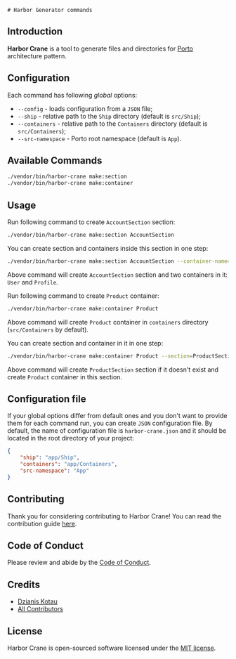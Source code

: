     # Harbor Generator commands

## Introduction

**Harbor Crane** is a tool to generate files and directories for [Porto][1] architecture pattern.

## Configuration

Each command has following _global_ options:
- `--config` - loads configuration from a `JSON` file;
- `--ship` - relative path to the `Ship` directory (default is `src/Ship`);
- `--containers` - relative path to the `Containers` directory (default is `src/Containers`);
- `--src-namespace` - Porto root namespace (default is `App`).

## Available Commands

```bash
./vendor/bin/harbor-crane make:section
./vendor/bin/harbor-crane make:container
```

## Usage
Run following command to create `AccountSection` section:

```bash
./vendor/bin/harbor-crane make:section AccountSection
```

You can create section and containers inside this section in one step:

```bash
./vendor/bin/harbor-crane make:section AccountSection --container-name=User --container-name=Profile
```

Above command will create `AccountSection` section and two containers in it: `User` and `Profile`.

Run following command to create `Product` container:

```bash
./vendor/bin/harbor-crane make:container Product
```

Above command will create `Product` container in `containers` directory (`src/Containers` by default).

You can create section and container in it in one step:

```bash
./vendor/bin/harbor-crane make:container Product --section=ProductSection
```

Above command will create `ProductSection` section if it doesn't exist and create `Product` container in this section.

## Configuration file
If your global options differ from default ones and you don't want to provide them for each command run, you can
create `JSON` configuration file. By default, the name of configuration file is `harbor-crane.json` and 
it should be located in the root directory of your project:

```json
{
    "ship": "app/Ship",
    "containers": "app/Containers",
    "src-namespace": "App"
}
```

## Contributing
Thank you for considering contributing to Harbor Crane! You can read the contribution guide [here][2].

## Code of Conduct
Please review and abide by the [Code of Conduct][3].

## Credits

- [Dzianis Kotau][4]
- [All Contributors][5]

## License
Harbor Crane is open-sourced software licensed under the [MIT license][6].

[1]: https://github.com/Mahmoudz/Porto
[2]: CONTRIBUTING.md
[3]: CODE_OF_CONDUCT.md
[4]: https://github.com/Jampire
[5]: https://github.com/skavys/harbor-crane/graphs/contributors
[6]: LICENSE
